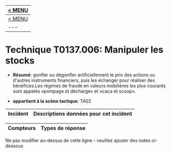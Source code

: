 |[< MENU](../README.md)|
|---|
|[< MENU](../../README.md)|
|---|
# Technique T0137.006: Manipuler les stocks

* **Résumé**: gonfler ou dégonfler artificiellement le prix des actions ou d'autres instruments financiers, puis les échanger pour réaliser des bénéfices.Les régimes de fraude en valeurs mobilières les plus courants sont appelés «pompage et décharge» et «caca et scoop».

* **appartient à la scène tactique**: TA02


|Incident |Descriptions données pour cet incident |
|-------- |-------------------- |



|Compteurs |Types de réponse |
|-------- |-------------- |


Ne pas modifier au-dessus de cette ligne - veuillez ajouter des notes ci-dessous